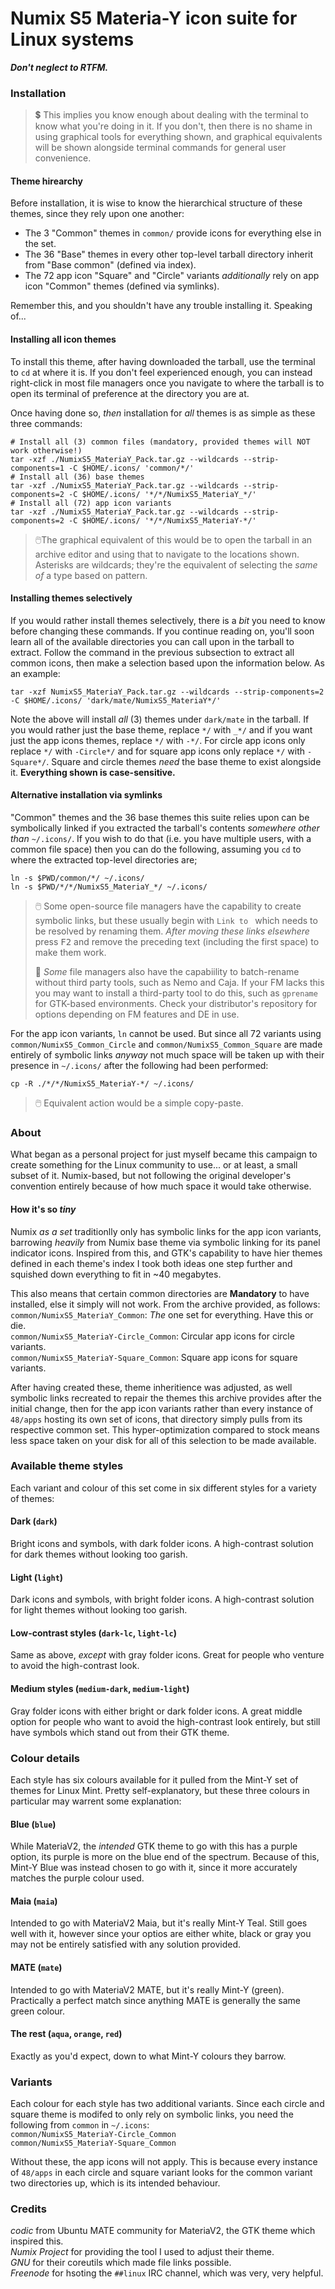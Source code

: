 # Numix S5 Materia-Y icon suite for Linux systems
***Don't neglect to RTFM.***

### Installation

> :heavy_dollar_sign: This implies you know enough about dealing with the terminal to know what you're doing in it. If you don't, then there is no shame in using graphical tools for everything shown, and graphical equivalents will be shown alongside terminal commands for general user convenience.

#### Theme hirearchy
Before installation, it is wise to know the hierarchical structure of these themes, since they rely upon one another:
* The 3 "Common" themes in `common/` provide icons for everything else in the set.
* The 36 "Base" themes in every other top-level tarball directory inherit from "Base common" (defined via index).
* The 72 app icon "Square" and "Circle" variants _additionally_ rely on app icon "Common" themes (defined via symlinks).

Remember this, and you shouldn't have any trouble installing it. Speaking of...

#### Installing all icon themes

To install this theme, after having downloaded the tarball, use the terminal to `cd` at where it is. If you don't feel experienced enough, you can instead right-click in most file managers once you navigate to where the tarball is to open its terminal of preference at the directory you are at.

Once having done so, _then_ installation for _all_ themes is as simple as these three commands:
```
# Install all (3) common files (mandatory, provided themes will NOT work otherwise!)
tar -xzf ./NumixS5_MateriaY_Pack.tar.gz --wildcards --strip-components=1 -C $HOME/.icons/ 'common/*/'
# Install all (36) base themes
tar -xzf ./NumixS5_MateriaY_Pack.tar.gz --wildcards --strip-components=2 -C $HOME/.icons/ '*/*/NumixS5_MateriaY_*/'
# Install all (72) app icon variants
tar -xzf ./NumixS5_MateriaY_Pack.tar.gz --wildcards --strip-components=2 -C $HOME/.icons/ '*/*/NumixS5_MateriaY-*/'
```
> 🖱️The graphical equivalent of this would be to open the tarball in an archive editor and using that to navigate to the locations shown. Asterisks are wildcards; they're the equivalent of selecting the _same of_ a type based on pattern.

#### Installing themes selectively
If you would rather install themes selectively, there is a _bit_ you need to know before changing these commands. If you continue reading on, you'll soon learn all of the available directories you can call upon in the tarball to extract. Follow the command in the previous subsection to extract all common icons, then make a selection based upon the information below. As an example:
```
tar -xzf NumixS5_MateriaY_Pack.tar.gz --wildcards --strip-components=2 -C $HOME/.icons/ 'dark/mate/NumixS5_MateriaY*/'
```

Note the above will install _all_ (3) themes under `dark/mate` in the tarball. If you would rather just the base theme, replace `*/` with `_*/` and if you want just the app icons themes, replace `*/` with `-*/`. For circle app icons only replace `*/` with `-Circle*/` and for square app icons only replace `*/` with `-Square*/`. Square and circle themes _need_ the base theme to exist alongside it. **Everything shown is case-sensitive.**

#### Alternative installation via symlinks
"Common" themes and the 36 base themes this suite relies upon can be symbolically linked if you extracted the tarball's contents _somewhere other than_ `~/.icons/`. If you wish to do that (i.e. you have multiple users, with a common file space) then you can do the following, assuming you `cd` to where the extracted top-level directories are;
```
ln -s $PWD/common/*/ ~/.icons/
ln -s $PWD/*/*/NumixS5_MateriaY_*/ ~/.icons/
```
> 🖱️ Some open-source file managers have the capability to create symbolic links, but these usually begin with `Link to ` which needs to be resolved by renaming them. _After moving these links elsewhere_ press <kbd>F2</kbd> and remove the preceding text (including the first space) to make them work.
> 
> :file_folder: _Some_ file managers also have the capabiility to batch-rename without third party tools, such as Nemo and Caja. If your FM lacks this you may want to install a third-party tool to do this, such as `gprename` for GTK-based environments. Check your distributor's repository for options depending on FM features and DE in use.

For the app icon variants, `ln` cannot be used. But since all 72 variants using `common/NumixS5_Common_Circle` and `common/NumixS5_Common_Square` are made entirely of symbolic links _anyway_ not much space will be taken up with their presence in `~/.icons/` after the following had been performed:
```
cp -R ./*/*/NumixS5_MateriaY-*/ ~/.icons/
```
> 🖱️ Equivalent action would be a simple copy-paste.


### About
What began as a personal project for just myself became this campaign to create something for the Linux community to use... or at least, a small subset of it. Numix-based, but not following the original developer's convention entirely because of how much space it would take otherwise.

#### How it's so _tiny_
Numix _as a set_ traditionlly only has symbolic links for the app icon variants, barrowing _heavily_ from Numix base theme via symbolic linking for its panel indicator icons. Inspired from this, and GTK's capability to have hier themes defined in each theme's index I took both ideas one step further and squished down everything to fit in ~40 megabytes.

This also means that certain common directories are **Mandatory** to have installed, else it simply will not work. From the archive provided, as follows:<br>
`common/NumixS5_MateriaY_Common`: _The_ one set for everything. Have this or die.<br>
`common/NumixS5_MateriaY-Circle_Common`: Circular app icons for circle variants.<br>
`common/NumixS5_MateriaY-Square_Common`: Square app icons for square variants.

After having created these, theme inheritience was adjusted, as well symbolic links recreated to repair the themes this archive provides after the initial change, then for the app icon variants rather than every instance of `48/apps` hosting its own set of icons, that directory simply pulls from its respective common set. This hyper-optimization compared to stock means less space taken on your disk for all of this selection to be made available.

### Available theme styles
Each variant and colour of this set come in six different styles for a variety of themes:

#### Dark (`dark`)
Bright icons and symbols, with dark folder icons. A high-contrast solution for dark themes without looking too garish.

#### Light (`light`)
Dark icons and symbols, with bright folder icons. A high-contrast solution for light themes without looking too garish.

#### Low-contrast styles (`dark-lc`, `light-lc`)
Same as above, _except_ with gray folder icons. Great for people who venture to avoid the high-contrast look.

#### Medium styles (`medium-dark`, `medium-light`)
Gray folder icons with either bright or dark folder icons. A great middle option for people who want to avoid the high-contrast look entirely, but still have symbols which stand out from their GTK theme.

### Colour details
Each style has six colours available for it pulled from the Mint-Y set of themes for Linux Mint. Pretty self-explanatory, but these three colours in particular may warrent some explanation:

#### Blue (`blue`)
While MateriaV2, the _intended_ GTK theme to go with this has a purple option, its purple is more on the blue end of the spectrum. Because of this, Mint-Y Blue was instead chosen to go with it, since it more accurately matches the purple colour used.

#### Maia (`maia`)
Intended to go with MateriaV2 Maia, but it's really Mint-Y Teal. Still goes well with it, however since your optios are either white, black or gray you may not be entirely satisfied with any solution provided.

#### MATE (`mate`)
Intended to go with MateriaV2 MATE, but it's really Mint-Y (green). Practically a perfect match since anything MATE is generally the same green colour.

#### The rest (`aqua`, `orange`, `red`)
Exactly as you'd expect, down to what Mint-Y colours they barrow.

### Variants
Each colour for each style has two additional variants. Since each circle and square theme is modifed to only rely on symbolic links, you need the following from `common` in `~/.icons`:<br>
`common/NumixS5_MateriaY-Circle_Common`<br>
`common/NumixS5_MateriaY-Square_Common`

Without these, the app icons will not apply. This is because every instance of `48/apps` in each circle and square variant looks for the common variant two directories up, which is its intended behaviour.

### Credits
_codic_ from Ubuntu MATE community for MateriaV2, the GTK theme which inspired this.<br>
_Numix Project_ for providing the tool I used to adjust their theme.<br>
_GNU_ for their coreutils which made file links possible.<br>
_Freenode_ for hsoting the `##linux` IRC channel, which was very, very helpful.

